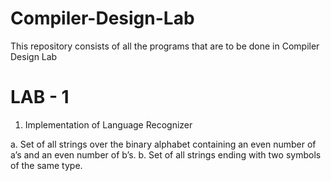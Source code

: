 # Compiler-Design-Lab
This repository consists of all the programs that are to be done in Compiler Design Lab

# LAB - 1
1. Implementation of Language Recognizer
 
a. Set of all strings over the binary alphabet containing an even number of a’s
and an even number of b’s.
b. Set of all strings ending with two symbols of the same type.

